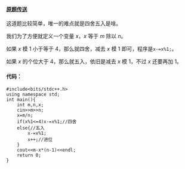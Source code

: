 #### [原题传送](https://www.luogu.com.cn/problem/AT_cpsco2019_s2_a)
这道题比较简单，唯一的难点就是四舍五入是啥。

我们为了方便就定义一个变量 $x$，$x$ 等于 $m$ 除以 $n$。 

如果 $x$ 模 $1$ 小于等于 $4$，那么就四舍，减去 $x$ 模 $1$ 即可，程序是```x-=x%1;```。

如果 $x$ 的个位大于 $4$，那么就五入，依旧是减去 $x$ 模 $1$，不过  $x$ 还要再加 $1$。
#### 代码：
```
#include<bits/stdc++.h>
using namespace std;
int main(){
	int m,n,x;
	cin>>m>>n;
	x=m/n;
	if(x%1<=4)x-=x%1;//四舍
	else{//五入
		x-=x%1;
		x++;//进位
	}
	cout<<m-x*(n-1)<<endl;
	return 0;
}
```
